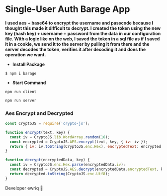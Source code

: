 # Single-User Auth Barage App

**I used aes + base64 to encrypt the username and passcode because I thought this made it difficult to decrypt. I created the token using the new key (hash key) + username + password from the data in our configuration file. With a logic like on the web, I saved the token in a sql file as if I saved it in a cookie, we send it to the server by pulling it from there and the server decodes the token, verifies it after decoding it and does the operation we want.**


- **Install Package**

```shell
$ npm i barage 
```

- **Start Command** 

```shell
npm run client
```

```bash
npm run server
```

### Aes Encrypt and Decrypted

```js
const CryptoJS = require('crypto-js');

function encrypt(text, key) {
  const iv = CryptoJS.lib.WordArray.random(16);
  const encrypted = CryptoJS.AES.encrypt(text, key, { iv: iv });
  return { iv: iv.toString(CryptoJS.enc.Hex), encryptedText: encrypted.toString() };
}

function decrypt(encryptedData, key) {
  const iv = CryptoJS.enc.Hex.parse(encryptedData.iv);
  const decrypted = CryptoJS.AES.decrypt(encryptedData.encryptedText, key, { iv: iv });
  return decrypted.toString(CryptoJS.enc.Utf8);
}

```


Developer ewriq 💙